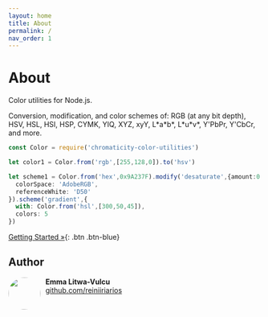 ```yaml
---
layout: home
title: About
permalink: /
nav_order: 1
---
```




# About

Color utilities for Node.js.

Conversion, modification, and color schemes of: RGB (at any bit depth), HSV, HSL, HSI, HSP, CYMK, YIQ, XYZ, xyY, L\*a\*b\*, L\*u\*v\*, Y'PbPr, Y'CbCr, and more.

```ts
const Color = require('chromaticity-color-utilities')

let color1 = Color.from('rgb',[255,128,0]).to('hsv')

let scheme1 = Color.from('hex',0x9A237F).modify('desaturate',{amount:0.2}).to('lab',{
  colorSpace: 'AdobeRGB',
  referenceWhite: 'D50'
}).scheme('gradient',{
  with: Color.from('hsl',[300,50,45]),
  colors: 5
})
```

[Getting Started &raquo;](/chromaticity-color-utilities/getting-started/){: .btn .btn-blue}

## Author

<div style="margin-top: 10px;">
<img style="float: left; margin-right: 10px; border-radius: 50%;" src="https://avatars.githubusercontent.com/u/80431903?s=88&amp;v=4" width="64" height="64">
<strong>Emma Litwa-Vulcu</strong><br>
<a href="https://github.com/reiniiriarios" target="_blank">github.com/reiniiriarios</a>
</div>
